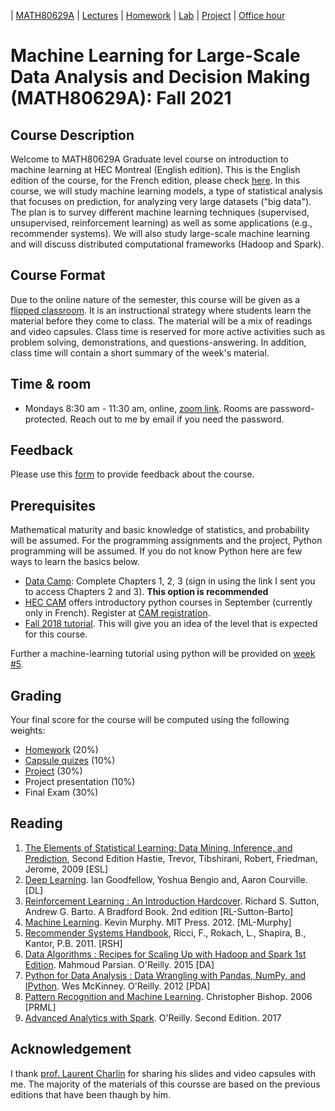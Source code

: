 | [MATH80629A](main.md) | [Lectures](lectures.md) | [Homework](homework.md) | [Lab](lab.md) | [Project](project.md) | [Office hour](office_hr.md)
# Machine Learning for Large-Scale Data Analysis and Decision Making (MATH80629A): Fall 2021

## Course Description
Welcome to MATH80629A Graduate level course on introduction to machine learning at HEC Montreal (English edition). This is the English edition of the course, for the French edition, please check [here](http://www.cs.toronto.edu/~lcharlin/courses/80-629/).
In this course, we will study machine learning models, a type of statistical analysis that focuses on prediction, for analyzing very large datasets ("big data").
The plan is to survey different machine learning techniques (supervised, unsupervised, reinforcement learning) as well as some applications (e.g., recommender systems). We will also study large-scale machine learning and will discuss distributed computational frameworks (Hadoop and Spark).


## Course Format
Due to the online nature of the semester, this course will be given as a [flipped classroom](). It is an instructional strategy where students learn the material before they come to class. The material will be a mix of readings and video capsules. Class time is reserved for more active activities such as problem solving, demonstrations, and questions-answering. In addition, class time will contain a short summary of the week's material.

## Time & room
- Mondays 8:30 am - 11:30 am, online, [zoom link](). Rooms are password-protected. Reach out to me by email if you need the password.

## Feedback
Please use this [form]() to provide feedback about the course.

## Prerequisites
Mathematical maturity and basic knowledge of statistics, and probability will be assumed. 
For the programming assignments and the project, Python programming will be assumed. If you do not know Python here are few ways to learn the basics below. 

- [Data Camp](https://www.datacamp.com/onboarding/create_account?track_id=17): Complete Chapters 1, 2, 3 (sign in using the link I sent you to access Chapters 2 and 3). **This option is recommended**
- [HEC CAM]() offers introductory python courses in September (currently only in French). Register at [CAM registration](https://inscription.hec.ca/cams/).
- [Fall 2018 tutorial](http://www.cs.toronto.edu/~lcharlin/courses/80-629/tutorial_f18.html). This will give you an idea of the level that is expected for this course.  

Further a machine-learning tutorial using python will be provided on [week #5](lectures.md).

## Grading
Your final score for the course will be computed using the following weights:

- [Homework](homework.md) (20%)
- [Capsule quizes](quizes.md)  (10%)
- [Project](homework.md) (30%)
- Project presentation (10%)
- Final Exam (30%)

## Reading
1. [The Elements of Statistical Learning: Data Mining, Inference, and Prediction](https://web.stanford.edu/~hastie/Papers/ESLII.pdf), Second Edition Hastie, Trevor, Tibshirani, Robert, Friedman, Jerome, 2009 [ESL]
2. [Deep Learning](http://deeplearningbook.org/). Ian Goodfellow, Yoshua Bengio and, Aaron Courville. [DL]
3. [Reinforcement Learning : An Introduction Hardcover](http://incompleteideas.net/book/the-book-2nd.html). Richard S. Sutton, Andrew G. Barto. A Bradford Book. 2nd edition [RL-Sutton-Barto]
4. [Machine Learning](). Kevin Murphy. MIT Press. 2012. [ML-Murphy]
5. [Recommender Systems Handbook](), Ricci, F., Rokach, L., Shapira, B., Kantor, P.B. 2011. [RSH]
6. [Data Algorithms : Recipes for Scaling Up with Hadoop and Spark 1st Edition](). Mahmoud Parsian. O'Reilly. 2015 [DA]
7. [Python for Data Analysis : Data Wrangling with Pandas, NumPy, and IPython](). Wes McKinney. O'Reilly. 2012 [PDA]
8. [Pattern Recognition and Machine Learning](). Christopher Bishop. 2006 [PRML]
9. [Advanced Analytics with Spark](). O'Reilly. Second Edition. 2017

## Acknowledgement
I thank [prof. Laurent Charlin](http://www.cs.toronto.edu/~lcharlin/courses/80-629/) for sharing his slides and video capsules with me. The majority of the materials of this coursse are based on the previous editions that have been thaugh by him. 
